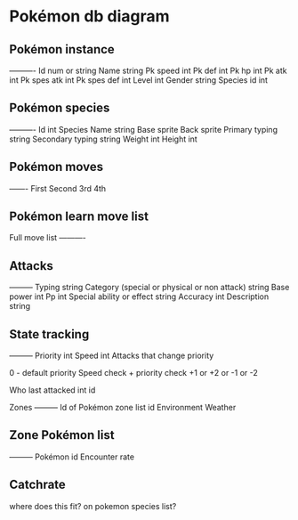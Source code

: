 # Pokémon db diagram

## Pokémon instance 
———-
Id num or string 
Name string
Pk speed int
Pk def int
Pk hp int
Pk atk int
Pk spes atk int
Pk spes def int
Level int
Gender string
Species id int

## Pokémon species
———-
Id int
Species Name string
Base sprite
Back sprite
Primary typing string
Secondary typing string
Weight int
Height int

## Pokémon moves
——-
First
Second
3rd
4th

Pokémon learn move list
----

Full move list
———-


## Attacks
———
Typing string 
Category (special or physical or non attack) string 
Base power int
Pp int
Special ability or effect string 
Accuracy int
Description string


## State tracking
———
Priority int
Speed int
Attacks that change priority 

0 - default priority
Speed check +
priority check +1 or +2 or -1 or -2

Who last attacked int id

Zones
———
Id of Pokémon zone list id
Environment
Weather



## Zone Pokémon list
———
Pokémon id 
Encounter rate

## Catchrate

where does this fit? on pokemon species list?